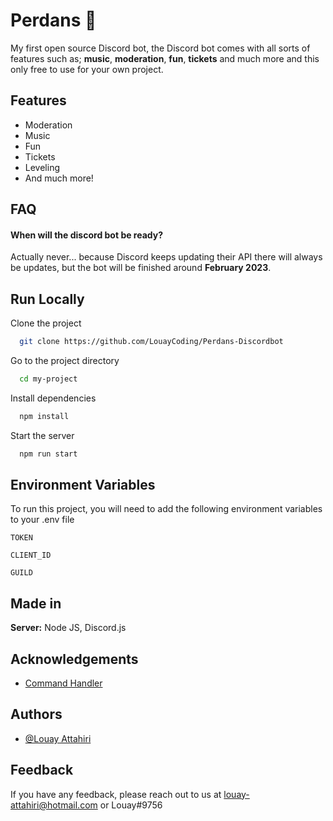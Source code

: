 
# Perdans 🤖

My first open source Discord bot, the Discord bot comes with all sorts of features such as; **music**, **moderation**, **fun**, **tickets** and much more and this only free to use for your own project.


## Features

- Moderation
- Music
- Fun
- Tickets
- Leveling
- And much more!


## FAQ

#### When will the discord bot be ready?

Actually never... because Discord keeps updating their API there will always be updates, but the bot will be finished around **February 2023**.


## Run Locally

Clone the project

```bash
  git clone https://github.com/LouayCoding/Perdans-Discordbot
```

Go to the project directory

```bash
  cd my-project
```

Install dependencies

```bash
  npm install
```

Start the server

```bash
  npm run start
```


## Environment Variables

To run this project, you will need to add the following environment variables to your .env file

`TOKEN`

`CLIENT_ID`

`GUILD`


## Made in

**Server:** Node JS, Discord.js


## Acknowledgements

 - [Command Handler](https://github.com/Nathaniel-VFX/Discord.js-v14-Command-Handlers)
## Authors

- [@Louay Attahiri](https://github.com/LouayCoding)


## Feedback

If you have any feedback, please reach out to us at louay-attahiri@hotmail.com or Louay#9756

